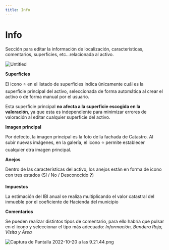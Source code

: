 ```yaml
---
title: Info
---
```

# Info

Sección para editar la información de localización, características, comentarios, superficies, etc…relacionada al activo.

![Untitled](/images/Info/Untitled.png)

**********************Superficies**********************

El icono ⭐ en el listado de superficies indica únicamente cuál es la superficie principal del activo, seleccionada de forma automática al crear el activo o de forma manual por el usuario. 

Esta superficie principal **no afecta a la superficie escogida en la valoración**, ya que esta es independiente para minimizar errores de valoración al editar cualquier superficie del activo.

************************Imagen principal************************

Por defecto, la imagen principal es la foto de la fachada de Catastro. Al subir nuevas imágenes, en la galería, el icono ⭐ permite establecer cualquier otra imagen principal.

**********Anejos**********

Dentro de las características del activo, los anejos están en forma de icono con tres estados (Sí / No / Desconocido ❓)

**********Impuestos**********

La estimación del IBI anual se realiza multiplicando el valor catastral del inmueble por el coeficiente de Hacienda del municipio

**********************Comentarios**********************

Se pueden realizar distintos tipos de comentario, para ello habría que pulsar en el icono y seleccionar el tipo más adecuado: *Información, Bandera Roja, Visita y Área*

![Captura de Pantalla 2022-10-20 a las 9.21.44.png](/images/Info/Captura_de_Pantalla_2022-10-20_a_las_9.21.44.png)